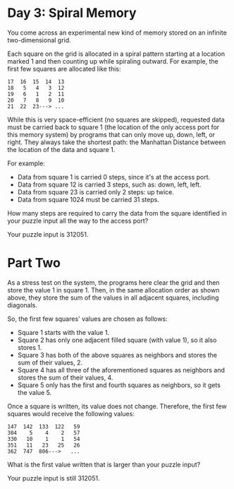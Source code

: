 # Day 3: Spiral Memory

You come across an experimental new kind of memory stored on an infinite two-dimensional grid.

Each square on the grid is allocated in a spiral pattern starting at a location marked 1 and then counting up while spiraling outward. For example, the first few squares are allocated like this:

```
17  16  15  14  13
18   5   4   3  12
19   6   1   2  11
20   7   8   9  10
21  22  23---> ...
```

While this is very space-efficient (no squares are skipped), requested data must be carried back to square 1 (the location of the only access port for this memory system) by programs that can only move up, down, left, or right. They always take the shortest path: the Manhattan Distance between the location of the data and square 1.

For example:

  * Data from square 1 is carried 0 steps, since it's at the access port.
  * Data from square 12 is carried 3 steps, such as: down, left, left.
  * Data from square 23 is carried only 2 steps: up twice.
  * Data from square 1024 must be carried 31 steps.

How many steps are required to carry the data from the square identified in your puzzle input all the way to the access port?

Your puzzle input is 312051.

# Part Two

As a stress test on the system, the programs here clear the grid and then store the value 1 in square 1. Then, in the same allocation order as shown above, they store the sum of the values in all adjacent squares, including diagonals.

So, the first few squares' values are chosen as follows:

  * Square 1 starts with the value 1.
  * Square 2 has only one adjacent filled square (with value 1), so it also stores 1.
  * Square 3 has both of the above squares as neighbors and stores the sum of their values, 2.
  * Square 4 has all three of the aforementioned squares as neighbors and stores the sum of their values, 4.
  * Square 5 only has the first and fourth squares as neighbors, so it gets the value 5.

Once a square is written, its value does not change. Therefore, the first few squares would receive the following values:

```
147  142  133  122   59
304    5    4    2   57
330   10    1    1   54
351   11   23   25   26
362  747  806--->   ...
```

What is the first value written that is larger than your puzzle input?

Your puzzle input is still 312051.